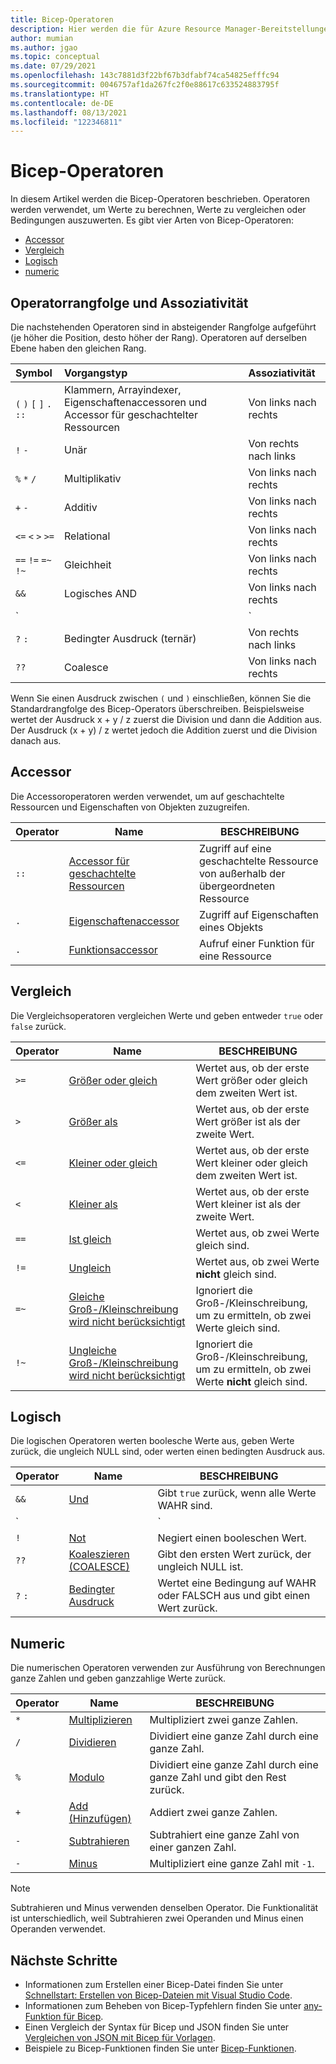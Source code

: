 ```yaml
---
title: Bicep-Operatoren
description: Hier werden die für Azure Resource Manager-Bereitstellungen verfügbaren Bicep-Operatoren beschrieben.
author: mumian
ms.author: jgao
ms.topic: conceptual
ms.date: 07/29/2021
ms.openlocfilehash: 143c7881d3f22bf67b3dfabf74ca54825efffc94
ms.sourcegitcommit: 0046757af1da267fc2f0e88617c633524883795f
ms.translationtype: HT
ms.contentlocale: de-DE
ms.lasthandoff: 08/13/2021
ms.locfileid: "122346811"
---
```

# <a name="bicep-operators"></a>Bicep-Operatoren

In diesem Artikel werden die Bicep-Operatoren beschrieben. Operatoren werden verwendet, um Werte zu berechnen, Werte zu vergleichen oder Bedingungen auszuwerten. Es gibt vier Arten von Bicep-Operatoren:

- [Accessor](#accessor)
- [Vergleich](#comparison)
- [Logisch](#logical)
- [numeric](#numeric)

## <a name="operator-precedence-and-associativity"></a>Operatorrangfolge und Assoziativität

Die nachstehenden Operatoren sind in absteigender Rangfolge aufgeführt (je höher die Position, desto höher der Rang). Operatoren auf derselben Ebene haben den gleichen Rang.

| Symbol | Vorgangstyp | Assoziativität |
|:-|:-|:-|
| `(` `)` `[` `]` `.` `::` | Klammern, Arrayindexer, Eigenschaftenaccessoren und Accessor für geschachtelter Ressourcen  | Von links nach rechts |
| `!` `-` | Unär | Von rechts nach links |
| `%` `*` `/` | Multiplikativ | Von links nach rechts |
| `+` `-` | Additiv | Von links nach rechts |
| `<=` `<` `>` `>=` | Relational | Von links nach rechts |
| `==` `!=` `=~` `!~` | Gleichheit | Von links nach rechts |
| `&&` | Logisches AND | Von links nach rechts |
| `||` | Logisches OR | Von links nach rechts |
| `?` `:` | Bedingter Ausdruck (ternär) | Von rechts nach links
| `??` | Coalesce | Von links nach rechts

Wenn Sie einen Ausdruck zwischen `(` und `)` einschließen, können Sie die Standardrangfolge des Bicep-Operators überschreiben. Beispielsweise wertet der Ausdruck x + y / z zuerst die Division und dann die Addition aus. Der Ausdruck (x + y) / z wertet jedoch die Addition zuerst und die Division danach aus.

## <a name="accessor"></a>Accessor

Die Accessoroperatoren werden verwendet, um auf geschachtelte Ressourcen und Eigenschaften von Objekten zuzugreifen.

| Operator | Name | BESCHREIBUNG |
| ---- | ---- | ---- |
| `::` | [Accessor für geschachtelte Ressourcen](./operators-access.md#nested-resource-accessor) | Zugriff auf eine geschachtelte Ressource von außerhalb der übergeordneten Ressource |
| `.` | [Eigenschaftenaccessor](./operators-access.md#property-accessor) | Zugriff auf Eigenschaften eines Objekts |
| `.` | [Funktionsaccessor](./operators-access.md#function-accessor) | Aufruf einer Funktion für eine Ressource |

## <a name="comparison"></a>Vergleich

Die Vergleichsoperatoren vergleichen Werte und geben entweder `true` oder `false` zurück.

| Operator | Name | BESCHREIBUNG |
| ---- | ---- | ---- |
| `>=` | [Größer oder gleich](./operators-comparison.md#greater-than-or-equal-) | Wertet aus, ob der erste Wert größer oder gleich dem zweiten Wert ist. |
| `>`  | [Größer als](./operators-comparison.md#greater-than-) | Wertet aus, ob der erste Wert größer ist als der zweite Wert. |
| `<=` | [Kleiner oder gleich](./operators-comparison.md#less-than-or-equal-) | Wertet aus, ob der erste Wert kleiner oder gleich dem zweiten Wert ist. |
| `<`  | [Kleiner als](./operators-comparison.md#less-than-) | Wertet aus, ob der erste Wert kleiner ist als der zweite Wert. |
| `==` | [Ist gleich](./operators-comparison.md#equals-) | Wertet aus, ob zwei Werte gleich sind. |
| `!=` | [Ungleich](./operators-comparison.md#not-equal-) | Wertet aus, ob zwei Werte **nicht** gleich sind. |
| `=~` | [Gleiche Groß-/Kleinschreibung wird nicht berücksichtigt](./operators-comparison.md#equal-case-insensitive-) | Ignoriert die Groß-/Kleinschreibung, um zu ermitteln, ob zwei Werte gleich sind. |
| `!~` | [Ungleiche Groß-/Kleinschreibung wird nicht berücksichtigt](./operators-comparison.md#not-equal-case-insensitive-) | Ignoriert die Groß-/Kleinschreibung, um zu ermitteln, ob zwei Werte **nicht** gleich sind. |

## <a name="logical"></a>Logisch

Die logischen Operatoren werten boolesche Werte aus, geben Werte zurück, die ungleich NULL sind, oder werten einen bedingten Ausdruck aus.

| Operator | Name | BESCHREIBUNG |
| ---- | ---- | ---- |
| `&&` | [Und](./operators-logical.md#and-) | Gibt `true` zurück, wenn alle Werte WAHR sind. |
| `||`| [Oder](./operators-logical.md#or-) | Gibt `true` zurück, wenn einer der beiden Werte WAHR ist. |
| `!` | [Not](./operators-logical.md#not-) | Negiert einen booleschen Wert. |
| `??` | [Koaleszieren (COALESCE)](./operators-logical.md#coalesce-) | Gibt den ersten Wert zurück, der ungleich NULL ist. |
| `?` `:` | [Bedingter Ausdruck](./operators-logical.md#conditional-expression--) | Wertet eine Bedingung auf WAHR oder FALSCH aus und gibt einen Wert zurück. |

## <a name="numeric"></a>Numeric

Die numerischen Operatoren verwenden zur Ausführung von Berechnungen ganze Zahlen und geben ganzzahlige Werte zurück.

| Operator | Name | BESCHREIBUNG |
| ---- | ---- | ---- |
| `*` | [Multiplizieren](./operators-numeric.md#multiply-) | Multipliziert zwei ganze Zahlen. |
| `/` | [Dividieren](./operators-numeric.md#divide-) | Dividiert eine ganze Zahl durch eine ganze Zahl. |
| `%` | [Modulo](./operators-numeric.md#modulo-) | Dividiert eine ganze Zahl durch eine ganze Zahl und gibt den Rest zurück. |
| `+` | [Add (Hinzufügen)](./operators-numeric.md#add-) | Addiert zwei ganze Zahlen. |
| `-` | [Subtrahieren](./operators-numeric.md#subtract--) | Subtrahiert eine ganze Zahl von einer ganzen Zahl. |
| `-` | [Minus](./operators-numeric.md#minus--) | Multipliziert eine ganze Zahl mit `-1`. |

> [!NOTE]
> Subtrahieren und Minus verwenden denselben Operator. Die Funktionalität ist unterschiedlich, weil Subtrahieren zwei Operanden und Minus einen Operanden verwendet.


## <a name="next-steps"></a>Nächste Schritte

- Informationen zum Erstellen einer Bicep-Datei finden Sie unter [Schnellstart: Erstellen von Bicep-Dateien mit Visual Studio Code](./quickstart-create-bicep-use-visual-studio-code.md).
- Informationen zum Beheben von Bicep-Typfehlern finden Sie unter [any-Funktion für Bicep](./bicep-functions-any.md).
- Einen Vergleich der Syntax für Bicep und JSON finden Sie unter [Vergleichen von JSON mit Bicep für Vorlagen](./compare-template-syntax.md).
- Beispiele zu Bicep-Funktionen finden Sie unter [Bicep-Funktionen](./bicep-functions.md).
